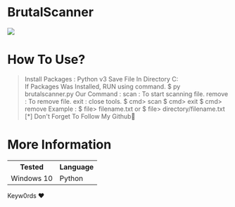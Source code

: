 # BrutalScanner

![](https://i.ibb.co/nR4Bk2p/brutal-scanner.png)

How To Use?
= 
> Install Packages : Python v3 
> Save File In Directory C:\
> If Packages Was Installed, RUN using command. 
$ py brutalscanner.py
Our Command :
scan : To start scanning file.
remove : To remove file.
exit : close tools.
$ cmd> scan
$ cmd> exit
$ cmd> remove
Example : 
$ file> filename.txt
or
$ file> directory/filename.txt
[*] Don't Forget To Follow My Github🥰

More Information
= 
<table>
<tr> <th>Tested</th> 
<th>Language</th> </tr>
 <tr> 
<td>Windows 10</td> 
<td>Python</td> 
</tr> </table>

Keyw0rds ❤







